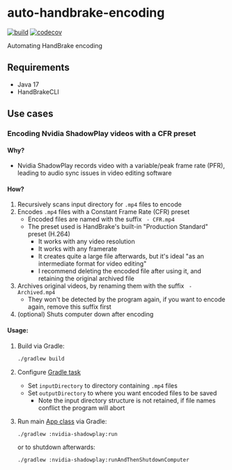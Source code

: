 # auto-handbrake-encoding

[![build](https://github.com/wilmol/auto-handbrake-encoding/workflows/build/badge.svg?event=push)](https://github.com/wilmol/auto-handbrake-encoding/actions?query=workflow%3Abuild)
[![codecov](https://codecov.io/gh/wilmol/auto-handbrake-encoding/branch/main/graph/badge.svg)](https://codecov.io/gh/wilmol/auto-handbrake-encoding)

Automating HandBrake encoding

## Requirements

- Java 17
- HandBrakeCLI

## Use cases

### Encoding Nvidia ShadowPlay videos with a CFR preset

#### Why?

- Nvidia ShadowPlay records video with a variable/peak frame rate (PFR), leading to audio sync issues in video editing software

#### How?

1. Recursively scans input directory for `.mp4` files to encode
2. Encodes `.mp4` files with a Constant Frame Rate (CFR) preset
    - Encoded files are named with the suffix ` - CFR.mp4`
    - The preset used is HandBrake's built-in "Production Standard" preset (H.264)
      - It works with any video resolution
      - It works with any framerate
      - It creates quite a large file afterwards, but it's ideal "as an intermediate format for video editing"
      - I recommend deleting the encoded file after using it, and retaining the original archived file
3. Archives original videos, by renaming them with the suffix ` - Archived.mp4`
    - They won't be detected by the program again, if you want to encode again, remove this suffix first
4. (optional) Shuts computer down after encoding

#### Usage:

1. Build via Gradle:
   ```bash
   ./gradlew build
   ```

2. Configure [Gradle task](nvidia-shadowplay/build.gradle)
    - Set `inputDirectory` to directory containing `.mp4` files
    - Set `outputDirectory` to where you want encoded files to be saved
      - Note the input directory structure is not retained, if file names conflict the program will abort


3. Run main [App class](nvidia-shadowplay/src/main/java/com/wilmol/handbrake/nvidia/shadowplay/App.java) via Gradle:
   ```bash
   ./gradlew :nvidia-shadowplay:run
   ```
   or to shutdown afterwards:
   ```bash
   ./gradlew :nvidia-shadowplay:runAndThenShutdownComputer
   ```
